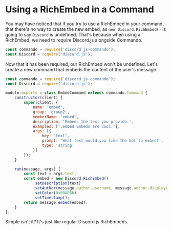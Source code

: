 # Using a RichEmbed in a Command

You may have noticed that if you try to use a RichEmbed in your command, that there's no way to create the new embed, as `new Discord.RichEmbed()` is going to say `Discord` is undefined. That's because when using a RichEmbed, we need to require Discord.js alongside Commando.

```js
const commando = require('discord.js-commando');
const Discord = require('discord.js');
```

Now that it has been required, our RichEmbed won't be undefined. Let's create a new command that embeds the content of the user's message.

```js
const commando = require('discord.js-commando');
const Discord = require('discord.js');

module.exports = class EmbedCommand extends commando.Command {
    constructor(client) {
        super(client, {
            name: 'embed',
            group: 'group2',
            memberName: 'embed',
            description: 'Embeds the text you provide.',
            examples: [';embed Embeds are cool.'],
            args: [{
                key: 'text',
                prompt: 'What text would you like the bot to embed?',
                type: 'string'
            }]
        });    
    }

    run(message, args) {
        const text = args.text;
        const embed = new Discord.RichEmbed()
            .setDescription(text)
            .setAuthor(message.author.username, message.author.displayAvatarURL)
            .setColor(0x00AE86)
            .setTimestamp();
        return message.embed(embed);
    }
};
```

Simple isn't it? It's just like regular Discord.js RichEmbeds.

